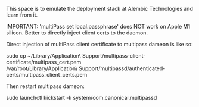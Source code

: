This space is to emulate the deployment stack at Alembic Technologies and learn from it.

IMPORTANT: 'multiPass set local.passphrase' does NOT work on Apple M1 silicon. Better to directly inject client certs to the daemon.

Direct injection of multiPass client certificate to multipass dameon is like so:

sudo cp ~/Library/Application\ Support/multipass-client-certificate/multipass_cert.pem \
  /var/root/Library/Application\ Support/multipassd/authenticated-certs/multipass_client_certs.pem

Then restart multipass dameon:

sudo launchctl kickstart -k system/com.canonical.multipassd
